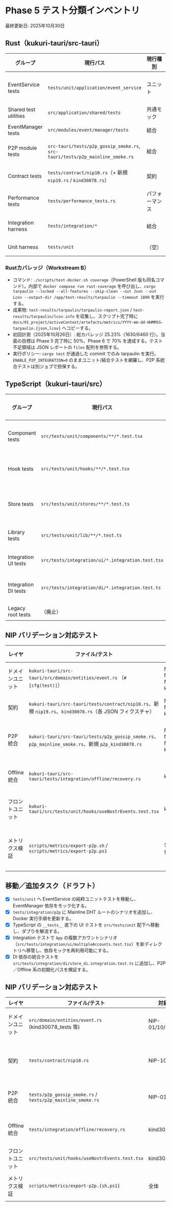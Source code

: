 # Phase 5 テスト分類インベントリ
最終更新日: 2025年10月30日

## Rust（kukuri-tauri/src-tauri）

| グループ | 現行パス | 現行種別 | 移動先候補 | 不足/課題 |
| --- | --- | --- | --- | --- |
| EventService tests | `tests/unit/application/event_service` | ユニット | （現行維持） | EventManager 連携ケースは `tests/common/mocks` のスタブへ集約済み。Publish/Distribution モックも共有化したため追加作業なし。 |
| Shared test utilities | `src/application/shared/tests` | 共通モック | `tests/common`（既存）へ統合 | 既に汎用化済。Phase 5 後は Rust 側共通モックの唯一の配置として維持する。 |
| EventManager tests | `src/modules/event/manager/tests` | 結合 | `tests/integration/event/manager` | Tauri `AppHandle` 依存がないシナリオを追加予定（不足）。 |
| P2P module tests | `src-tauri/tests/p2p_gossip_smoke.rs`, `src-tauri/tests/p2p_mainline_smoke.rs` | 結合 | 同上 | Mainline DHT シナリオは接続統計で検証。Docker / CI 実行時は `ENABLE_P2P_INTEGRATION=1` を設定する。 |
| Contract tests | `tests/contract/nip10.rs`（+ 新規 `nip19.rs` / `kind30078.rs`） | 契約 | （現行維持） | JSON フィクスチャ（`tests/testdata/nip*_contract_cases.json`）で Pass/Fail を管理。 |
| Performance tests | `tests/performance_tests.rs` | パフォーマンス | `tests/performance/*.rs` | 実行条件と計測方法のドキュメント不足、要整備。 |
| Integration harness | `tests/integration/*` | 結合 | `tests/integration`（維持） | `test_p2p_mainline.rs` で Mainline DHT 設定の統合シナリオを追加。Offline 系統合ケースは引き続き未作成。 |
| Unit harness | `tests/unit` | （空） | `tests/unit` | Phase 5 で `application/shared` や `state` のユニットテストを移植。 |

### Rustカバレッジ（Workstream B）

- コマンド: `./scripts/test-docker.sh coverage`（PowerShell 版も同名コマンド）。内部で `docker compose run rust-coverage` を呼び出し、`cargo tarpaulin --locked --all-features --skip-clean --out Json --out Lcov --output-dir /app/test-results/tarpaulin --timeout 1800` を実行する。
- 成果物: `test-results/tarpaulin/tarpaulin-report.json` / `test-results/tarpaulin/lcov.info` を収集し、スクリプト完了時に `docs/01_project/activeContext/artefacts/metrics/YYYY-mm-dd-HHMMSS-tarpaulin.{json,lcov}` へコピーする。
- 初回計測（2025年10月26日）: 総カバレッジ 25.23%（1630/6460 行）。当面の目標は Phase 5 完了時に 50%、Phase 6 で 70% を達成する。テスト不足領域は JSON レポートの `files` 配列を参照する。
- 実行ポリシー: `cargo test` が通過した commit でのみ tarpaulin を実行。`ENABLE_P2P_INTEGRATION=0` のままユニット/結合テストを網羅し、P2P 系統合テストは別ジョブで担保する。

## TypeScript（kukuri-tauri/src）

| グループ | 現行パス | 現行種別 | 移動先候補 | 状態/課題 |
| --- | --- | --- | --- | --- |
| Component tests | `src/tests/unit/components/**/*.test.tsx` | コンポーネントユニット | （現行維持） | 旧 `__tests__` と直下ファイルを統合済み。Sidebar/PostCard など重複ケースを整理。 |
| Hook tests | `src/tests/unit/hooks/**/*.test.tsx` | カスタムフックユニット | （現行維持） | 主要フック（`useAuth` / `useP2P` / `useTopics` 等）を集約。欠損シナリオ無し（2025年10月23日確認）。 |
| Store tests | `src/tests/unit/stores/**/*.test.ts` | Zustand ストアユニット | （現行維持） | `topicStore`／`authStore` テストを統合し、永続化ヘルパー対応を検証。マルチアカウント系は `authStore.accounts.test.ts` に分離。 |
| Library tests | `src/tests/unit/lib/**/*.test.ts` | ユーティリティ／API | （現行維持） | `syncEngine` の競合解決シナリオは追加要検討（未着手）。 |
| Integration UI tests | `src/tests/integration/ui/*.integration.test.tsx` | UI＋ストア統合 | （現行維持） | 既存シナリオ（認証／リレー／トピック／マルチアカウント）を新ディレクトリへ移行済み。 |
| Integration DI tests | `src/tests/integration/di/*.integration.test.ts` | サービス依存統合 | （新設） | `store_di.integration.test.ts` で `useP2PStore` と `offlineSyncService` の依存注入を検証。 |
| Legacy root tests | （廃止） | - | - | `src/__tests__` ディレクトリを撤去。新構成へ完全移行済み。 |

## NIP バリデーション対応テスト

| レイヤ | ファイル/テスト | 対象 NIP/kind | 備考 |
| --- | --- | --- | --- |
| ドメインユニット | `kukuri-tauri/src-tauri/src/domain/entities/event.rs` （`#[cfg(test)]`） | NIP-01 / NIP-10 / NIP-19 / kind30078 | バリデータの境界値テストと PRE 上書き優先順位を確認する。 |
| 契約 | `kukuri-tauri/src-tauri/tests/contract/nip10.rs`、新規 `nip19.rs`、`kind30078.rs`（各 JSON フィクスチャ） | NIP-10 / NIP-19 / kind30078 | 公式仕様と kukuri 拡張の Pass/Fail サンプルを管理。 |
| P2P 統合 | `kukuri-tauri/src-tauri/tests/p2p_gossip_smoke.rs`、`p2p_mainline_smoke.rs`、新規 `p2p_kind30078.rs` | NIP-01 / NIP-10 / NIP-19 / kind30078 | 受信ドロップ・PRE 最新採用・メトリクス収集を end-to-end で検証。 |
| Offline 統合 | `kukuri-tauri/src-tauri/tests/integration/offline/recovery.rs` | kind30078 | 再索引時に最新 revision のみ再投入されることを保証。 |
| フロントユニット | `kukuri-tauri/src/tests/unit/hooks/useNostrEvents.test.tsx` | kind30078 | フロントエンドのイベント処理とトピック投稿数反映を網羅。 |
| メトリクス検証 | `scripts/metrics/export-p2p.sh` / `scripts/metrics/export-p2p.ps1` | 全体（受信/送信） | `receive_failures` / PRE リジェクト件数を可視化し、Runbook 9章のチェックリストに連携。 |

## 移動／追加タスク（ドラフト）

- [x] `tests/unit` へ EventService の純粋ユニットテストを移動し、EventManager 依存をモック化する。
- [x] `tests/integration/p2p` に Mainline DHT ルートのシナリオを追加し、Docker 実行手順を更新する。
- [x] TypeScript の `__tests__` 直下の UI テストを `src/tests/unit` 配下へ移動し、ダブりを解消する。
- [x] Integration テストで `App` の複数アカウントシナリオ（`src/tests/integration/ui/multipleAccounts.test.tsx`）を新ディレクトリへ移管し、依存モックを再利用可能にする。
- [x] DI 依存の統合テストを `src/tests/integration/di/store_di.integration.test.ts` に追加し、P2P／Offline 系の初期化パスを検証する。

## NIP バリデーション対応テスト

| レイヤ | ファイル/テスト | 対象 NIP/kind | 備考 |
| --- | --- | --- | --- |
| ドメインユニット | `src/domain/entities/event.rs` (kind30078_tests 等) | NIP-01/10/19/kind30078 | 2025年10月30日: NIP-10/19 bech32・kind30078 PRE スキーマの境界値テストを追加済み。 |
| 契約 | `tests/contract/nip10.rs` | NIP-10 | 2025年10月30日: JSON フィクスチャを更新しドメイン実装と同期。`nip19.rs`/`kind30078.rs` は未着手。 |
| P2P 統合 | `tests/p2p_gossip_smoke.rs` / `tests/p2p_mainline_smoke.rs` | NIP-01/10 | 無効イベントはドロップ＆メトリクス記録されることを確認。kind30078 専用シナリオは追加検討中。 |
| Offline 統合 | `tests/integration/offline/recovery.rs` | kind30078 | Invalid 判定を `SyncStatus::Invalid` に反映し、再索引レポートへ理由を出力。 |
| フロントユニット | `src/tests/unit/hooks/useNostrEvents.test.tsx` | kind30078 | PRE 投稿の配信・購読が UI へ反映されることを確認済み。 |
| メトリクス検証 | `scripts/metrics/export-p2p.{sh,ps1}` | 全体 | 2025年10月30日: `receive_failures_by_reason` を含む JSON をエクスポートして Runbook 9章で参照。 |
